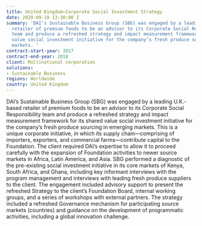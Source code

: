 ```yaml
---
title: United Kingdom—Corporate Social Investment Strategy
date: 2020-09-18 13:30:00 Z
summary: 'DAI’s Sustainable Business Group (SBG) was engaged by a leading U.K.-based
  retailer of premium foods to be an advisor to its Corporate Social Responsibility
  team and produce a refreshed strategy and impact measurement framework for its shared
  value social investment initiative for the company’s fresh produce sourcing in emerging
  markets. '
contract-start-year: 2017
contract-end-year: 2018
client: Multinational corporation
solutions:
- Sustainable Business
regions: Worldwide
country: United Kingdom
---
```


DAI’s Sustainable Business Group (SBG) was engaged by a leading U.K.-based retailer of premium foods to be an advisor to its Corporate Social Responsibility team and produce a refreshed strategy and impact measurement framework for its shared value social investment initiative for the company’s fresh produce sourcing in emerging markets. This is a unique corporate initiative, in which its supply chain—comprising of importers, exporters, and commercial farms—contribute capital to the Foundation. The client required DAI’s expertise to allow it to proceed carefully with the expansion of Foundation activities to newer source markets in Africa, Latin America, and Asia. SBG performed a diagnostic of the pre-existing social investment initiative in its core markets of Kenya, South Africa, and Ghana, including key informant interviews with the program management and interviews with leading fresh produce suppliers to the client. The engagement included advisory support to present the refreshed Strategy to the client’s Foundation Board, internal working groups, and a series of workshops with external partners. The strategy included a refreshed Governance mechanism for participating source markets (countries) and guidance on the development of programmatic activities, including a global innovation challenge.
